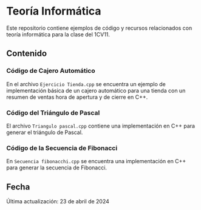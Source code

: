 # Teoría Informática

Este repositorio contiene ejemplos de código y recursos relacionados con teoría informática para la clase del 1CV11.

## Contenido

### Código de Cajero Automático
En el archivo `Ejercicio Tienda.cpp` se encuentra un ejemplo de implementación básica de un cajero automático para una tienda con un resumen de ventas hora de apertura y de cierre en C++.

### Código del Triángulo de Pascal
El archivo `Triangulo pascal.cpp` contiene una implementación en C++ para generar el triángulo de Pascal.

### Código de la Secuencia de Fibonacci
En `Secuencia fibonacchi.cpp` se encuentra una implementación en C++ para generar la secuencia de Fibonacci.

## Fecha
Última actualización: 23 de abril de 2024



